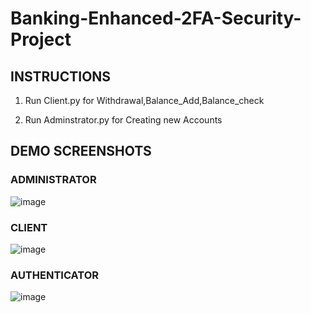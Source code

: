 # Banking-Enhanced-2FA-Security-Project

## INSTRUCTIONS

1. Run Client.py for Withdrawal,Balance_Add,Balance_check

2. Run Adminstrator.py for Creating new Accounts

## DEMO SCREENSHOTS
### ADMINISTRATOR

![image](https://user-images.githubusercontent.com/104517902/186223918-e3490637-c605-4039-a469-589bb2c88374.png)

### CLIENT

![image](https://user-images.githubusercontent.com/104517902/186224146-874b6c5b-39cb-4b50-b428-0dc6571ba7eb.png)

### AUTHENTICATOR

![image](https://user-images.githubusercontent.com/104517902/186224355-51e4e6cf-d603-4758-80c7-747c86eeddd3.png)
